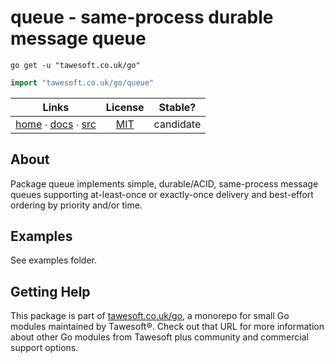 # queue - same-process durable message queue

```shell script
go get -u "tawesoft.co.uk/go"
```

```go
import "tawesoft.co.uk/go/queue"
```

|  Links  | License | Stable? |
|:-------:|:-------:|:-------:|
| [home][home_queue] ∙ [docs][docs_queue] ∙ [src][src_queue] | [MIT][copy_queue] | candidate |

[home_queue]: https://tawesoft.co.uk/go/queue
[src_queue]:  https://github.com/tawesoft/go/tree/master/queue
[docs_queue]: https://www.tawesoft.co.uk/go/doc/queue
[copy_queue]: https://github.com/tawesoft/go/tree/master/queue/LICENSE.txt

## About

Package queue implements simple, durable/ACID, same-process message queues
supporting at-least-once or exactly-once delivery and best-effort ordering
by priority and/or time.


## Examples


See examples folder.

## Getting Help

This package is part of [tawesoft.co.uk/go](https://www.tawesoft.co.uk/go),
a monorepo for small Go modules maintained by Tawesoft®.
Check out that URL for more information about other Go modules from
Tawesoft plus community and commercial support options.